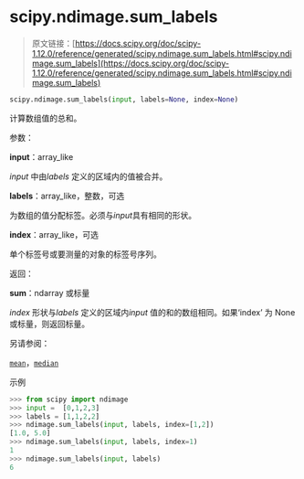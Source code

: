 # scipy.ndimage.sum_labels

> 原文链接：[https://docs.scipy.org/doc/scipy-1.12.0/reference/generated/scipy.ndimage.sum_labels.html#scipy.ndimage.sum_labels](https://docs.scipy.org/doc/scipy-1.12.0/reference/generated/scipy.ndimage.sum_labels.html#scipy.ndimage.sum_labels)

```py
scipy.ndimage.sum_labels(input, labels=None, index=None)
```

计算数组值的总和。

参数：

**input**：array_like

*input* 中由*labels* 定义的区域内的值被合并。

**labels**：array_like，整数，可选

为数组的值分配标签。必须与*input*具有相同的形状。

**index**：array_like，可选

单个标签号或要测量的对象的标签号序列。

返回：

**sum**：ndarray 或标量

*index* 形状与*labels* 定义的区域内*input* 值的和的数组相同。如果‘index’ 为 None 或标量，则返回标量。

另请参阅：

[`mean`](scipy.ndimage.mean.html#scipy.ndimage.mean "scipy.ndimage.mean")，[`median`](scipy.ndimage.median.html#scipy.ndimage.median "scipy.ndimage.median")

示例

```py
>>> from scipy import ndimage
>>> input =  [0,1,2,3]
>>> labels = [1,1,2,2]
>>> ndimage.sum_labels(input, labels, index=[1,2])
[1.0, 5.0]
>>> ndimage.sum_labels(input, labels, index=1)
1
>>> ndimage.sum_labels(input, labels)
6 
```
